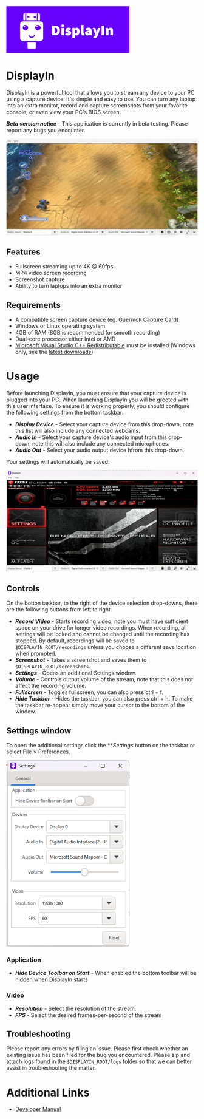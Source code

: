 <!--
Copyright (c) 2023 Tekst LLC.

This file is part of DisplayIn 
(see https://github.com/displayin).

This program is free software: you can redistribute it and/or modify
it under the terms of the GNU General Public License as published by
the Free Software Foundation, either version 3 of the License, or
(at your option) any later version.

This program is distributed in the hope that it will be useful,
but WITHOUT ANY WARRANTY; without even the implied warranty of
MERCHANTABILITY or FITNESS FOR A PARTICULAR PURPOSE.  See the
GNU General Public License for more details.

You should have received a copy of the GNU General Public License
along with this program. If not, see <http://www.gnu.org/licenses/>.-->
<img src="src/displayin/resource/images/DisplayInSplash.png" width="324" height="124" alt="DisplayIn" />
<br />

# DisplayIn
DisplayIn is a powerful tool that allows you to stream any device to your PC using a capture device.
It's simple and easy to use. You can turn any laptop into an extra monitor, record and capture screenshots
from your favorite console, or even view your PC's BIOS screen.

***Beta version notice*** - This application is currently in beta testing. Please report any bugs you encounter.

![Assault Heroes recorded from the Xbox 360](src/displayin/doc/images/displayin_demo.gif)

## Features
- Fullscreen streaming up to 4K @ 60fps
- MP4 video screen recording
- Screenshot capture
- Ability to turn laptops into an extra monitor

## Requirements
- A compatible screen capture device (eg. [Guermok Capture Card](https://www.amazon.com/gp/product/B08Z3XDYQ7/ref=ppx_yo_dt_b_search_asin_title?ie=UTF8&th=1))
- Windows or Linux operating system
- 4GB of RAM (8GB is recommended for smooth recording)
- Dual-core processor either Intel or AMD
- [Microsoft Visual Studio C++ Redistributable](https://aka.ms/vs/17/release/vc_redist.x64.exe) must be installed (Windows only, see the [latest downloads](https://learn.microsoft.com/en-us/cpp/windows/latest-supported-vc-redist?view=msvc-170))

# Usage
Before launching DisplayIn, you must ensure that your capture device is plugged into your PC. When launching DisplayIn you will be greeted with this user interface. To ensure it is working properly, you should configure the following settings from the bottom taskbar:
- ***Display Device*** - Select your capture device from this drop-down, note this list will also include any connected webcams.
- ***Audio In*** - Select your capture device's audio input from this drop-down, note this will also include any connected microphones.
- ***Audio Out*** - Select your audio output device hfrom this drop-down.

Your settings will automatically be saved.

![User Interface](src/displayin/doc/images/displayin_bios.jpg)

## Controls
On the botton taskbar, to the right of the device selection drop-downs, there are the following buttons from left to right.
- ***Record Video*** - Starts recording video, note you must have sufficient space on your drive for longer video recordings. When recording, all settings will be locked and cannot be changed until the recording has stopped. By default, recordings will be saved to `$DISPLAYIN_ROOT/recordings` unless you choose a different save location when prompted.
- ***Screenshot*** - Takes a screenshot and saves them to `$DISPLAYIN_ROOT/screenshots`.
- ***Settings*** - Opens an additional Settings window.
- ***Volume*** - Controls output volume of the stream, note that this does not affect the recording volume.
- ***Fullscreen*** - Toggles fullscreen, you can also press ctrl + f.
- ***Hide Taskbar*** - Hides the taskbar, you can also press ctrl + h. To make the taskbar re-appear simply move your cursor to the bottom of the window.

## Settings window
To open the additional settings click the ***Settings* button on the taskbar or select File > Preferences.

![Settings window](src/displayin/doc/images/displayin_settings.png)

### Application
- ***Hide Device Toolbar on Start*** - When enabled the bottom toolbar will be hidden when DisplayIn starts

### Video
- ***Resolution*** - Select the resolution of the stream.
- ***FPS*** - Select the desired frames-per-second of the stream

## Troubleshooting
Please report any errors by filing an issue. Please first check whether an existing issue has been filed for the bug you encountered. Please zip and attach logs found in the `$DISPLAYIN_ROOT/logs` folder so that we can better assist in troubleshooting the matter.

# Additional Links
 - [Developer Manual](src/displayin/doc/dev/DEV_SETUP.md)

